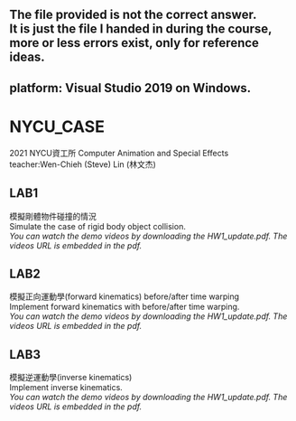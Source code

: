 The file provided is not the correct answer.  
It is just the file I handed in during the course, more or less errors exist, only for reference ideas.
--
## platform: Visual Studio 2019 on Windows.
# NYCU_CASE
2021 NYCU資工所 Computer Animation and  Special Effects  
teacher:Wen-Chieh (Steve) Lin (林文杰)

## LAB1
模擬剛體物件碰撞的情況  
Simulate the case of rigid body object collision.  
*You can watch the demo videos by downloading the HW1_update.pdf. The videos URL is embedded in the pdf.*

## LAB2
模擬正向運動學(forward kinematics) before/after time warping  
Implement forward kinematics with before/after time warping.  
*You can watch the demo videos by downloading the HW1_update.pdf. The videos URL is embedded in the pdf.*
## LAB3
模擬逆運動學(inverse kinematics)  
Implement inverse kinematics.  
*You can watch the demo videos by downloading the HW1_update.pdf. The videos URL is embedded in the pdf.*
